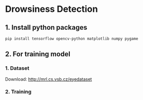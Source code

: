 # Drowsiness Detection
## 1. Install python packages
```bash
pip install tensorflow opencv-python matplotlib numpy pygame
``` 
## 2. For training model
### 1. Dataset
Download: http://mrl.cs.vsb.cz/eyedataset
### 2. Training
```bash

```

